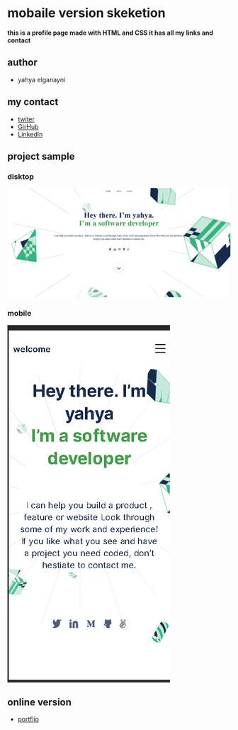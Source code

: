 # mobaile version skeketion

**this is a profile page made with HTML and CSS it has all my links and contact**

## author

- yahya elganayni

## my contact

- [twiter](https://twitter.com/crazy20046)
- [GirHub](https://twitter.com/crazy20046)
- [LinkedIn](https://www.linkedin.com/in/yahya-el-ganayni-a456115b/)

## project sample

### disktop
![screenshot](./imges/Screenshot1.png)

### mobile
![screenshot](./imges/Screenshot.png)

## online version 

- [portflio](https://yahyaelganyni1.github.io/mobile-version-skeleton/)
